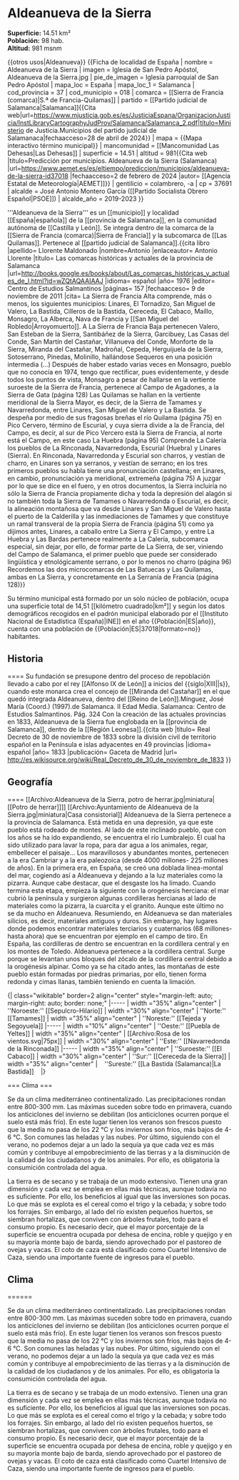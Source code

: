 # Aldeanueva de la Sierra

**Superficie:** 14.51 km²  
**Población:** 98 hab.  
**Altitud:** 981 msnm  

{{otros usos|Aldeanueva}}
{{Ficha de localidad de España
| nombre = Aldeanueva de la Sierra
| imagen = Iglesia de San Pedro Apóstol, Aldeanueva de la Sierra.jpg
| pie_de_imagen = Iglesia parroquial de San Pedro Apóstol
| mapa_loc = España
| mapa_loc_1 = Salamanca
| cod_provincia = 37
| cod_municipio = 018
| comarca = [[Sierra de Francia (comarca)|S.ª de Francia-Quilamas]]
| partido = [[Partido judicial de Salamanca|Salamanca]]<ref name=mj>{{Cita web|url=https://www.mjusticia.gob.es/es/JusticiaEspana/OrganizacionJusticia/InstLibraryCartographyJudProv/Salamanca/Salamanca_2.pdf|título=Ministerio de Justicia.Municipios del partido judicial de Salamanaca|fechaacceso=28 de abril de 2024}}</ref>
| mapa = {{Mapa interactivo término municipal}}
| mancomunidad = [[Mancomunidad Las Dehesas|Las Dehesas]]
| superficie = 14.51
| altitud = 981<ref>{{Cita web |título=Predicción por municipios. Aldeanueva de la Sierra (Salamanca) |url=https://www.aemet.es/es/eltiempo/prediccion/municipios/aldeanueva-de-la-sierra-id37018 |fechaacceso=2 de febrero de 2024 |autor= [[Agencia Estatal de Meteorología|AEMET]]}}</ref>
| gentilicio = colambrero, -a
| cp = 37691
| alcalde = José Antonio Montero García ([[Partido Socialista Obrero Español|PSOE]])
| alcalde_año = 2019-2023
}}

'''Aldeanueva de la Sierra''' es un [[municipio]] y localidad [[España|española]] de la [[provincia de Salamanca]], en la comunidad autónoma de [[Castilla y León]]. Se integra dentro de la comarca de la [[Sierra de Francia (comarca)|Sierra de Francia]] y la subcomarca de [[Las Quilamas]]. Pertenece al [[partido judicial de Salamanca]].<ref name=ref_duplicada_1>{{cita libro |apellido= Llorente Maldonado |nombre=Antonio |enlaceautor= Antonio Llorente |título= Las comarcas históricas y actuales de la provincia de Salamanca |url=http://books.google.es/books/about/Las_comarcas_históricas_y_actuales_de_l.html?id=wZQtAQAAIAAJ |idioma= español |año= 1976 |editor= Centro de Estudios Salmantinos |páginas= 157 |fechaacceso= 9 de noviembre de 2011 |cita= La Sierra de Francia Alta comprende, más o menos, los siguientes municipios: Linares, El Tornadizo, San Miguel de Valero, La Bastida, Cilleros de la Bastida, Cereceda, El Cabaco, Maíllo, Monsagro, La Alberca, Nava de Francia y [[San Miguel del Robledo|Arroyomuerto]]. A La Sierra de Francia Baja pertenecen Valero, San Esteban de la Sierra, Santibáñez de la Sierra, Garcibuey, Las Casas del Conde, San Martín del Castañar, Villanueva del Conde, Monforte de la Sierra, Miranda del Castañar, Madroñal, Cepeda, Herguijuela de la Sierra, Sotoserrano, Pinedas, Molinillo, hallándose Sequeros en una posición intermedia (...) Después de haber estado varias veces en Monsagro, pueblo que no conocía en 1974, tengo que rectificar, pues evidentemente, y desde todos los puntos de vista, Monsagro a pesar de hallarse en la vertiente suroeste de la Sierra de Francia, pertenece al Campo de Agadones, a la Sierra de Gata (página 128) Las Quilamas se hallan en la vertiente meridional de la Sierra Mayor, es decir, de la Sierra de Tamames y Navarredonda, entre Linares, San Miguel de Valero y La Bastida. Se despeña por medio de sus fragosas breñas el río Quilama (página 75) en Pico Cervero, término de Escurial, y cuya sierra divide a la de Francia, del Campo, es decir, al sur de Pico Vercero está la Sierra de Francia, al norte está el Campo, en este caso La Huebra (página 95) Comprende La Calería los pueblos de La Rinconada, Navarredonda, Escurial (Huebra) y Linares (Sierra). En Rinconada, Navarredonda y Escurial son charros, y vestían de charro, en Linares son ya serranos, y vestían de serrano; en los tres primeros pueblos su habla tiene una pronunciación castellana; en Linares, en cambio, pronunciación ya meridional, extremeña (página 75) A juzgar por lo que se dice en el fuero, y en otros documentos, la Sierra incluiría no sólo la Sierra de Francia propiamente dicha y toda la depresión del alagón si no también toda la Sierra de Tamames o Navarredonda o Escurial, es decir, la alineación montañosa que va desde Linares y San Miguel de Valero hasta el puerto de la Calderilla y las inmediaciones de Tamames y que constituye un ramal transveral de la propia Sierra de Francia (página 51) como ya dijimos antes, Linares, a caballo entre La Sierra y El Campo, y entre La Huebra y Las Bardas pertenece realmente a La Calería, subcomarca especial, sin dejar, por ello, de formar parte de La Sierra, de ser, viniendo del Campo de Salamanca, el primer pueblo que puede ser considerado lingüística y etnológicamente serrano, o por lo menos no charro (página 96) Recordemos las dos microcomarcas de Las Batuecas y Las Quilamas, ambas en La Sierra, y concretamente en La Serranía de Francia (página 128)}}</ref>

Su término municipal está formado por un solo núcleo de población, ocupa una superficie total de 14,51&nbsp;[[kilómetro cuadrado|km²]] y según los datos demográficos recogidos en el padrón municipal elaborado por el [[Instituto Nacional de Estadística (España)|INE]] en el año {{Población|ES|año}}, cuenta con una población de {{Población|ES|37018|formato=no}} habitantes.

## Historia

====
Su fundación se presupone dentro del proceso de repoblación llevado a cabo por el rey [[Alfonso IX de León]] a inicios del {{siglo|XIII||s}}, cuando este monarca crea el concejo de [[Miranda del Castañar]] en el que quedó integrada Aldeanueva, dentro del [[Reino de León]].<ref>Mínguez, José María (Coord.) (1997).de Salamanca. II Edad Media. Salamanca: Centro de Estudios Salmantinos. Pág. 324</ref> Con la creación de las actuales provincias en 1833, Aldeanueva de la Sierra fue englobada en la [[provincia de Salamanca]], dentro de la [[Región Leonesa]].<ref>{{cita web |título= Real Decreto de 30 de noviembre de 1833 sobre la división civil de territorio español en la Península e islas adyacentes en 49 provincias |idioma= español |año= 1833 |publicación= Gaceta de Madrid |url= http://es.wikisource.org/wiki/Real_Decreto_de_30_de_noviembre_de_1833 }}</ref>

## Geografía

====
[[Archivo:Aldeanueva de la Sierra, potro de herrar.jpg|miniatura|[[Potro de herrar]]]]
[[Archivo:Ayuntamiento de Aldeanueva de la Sierra.jpg|miniatura|Casa consistorial]]
Aldeanueva de la Sierra pertenece a la provincia de Salamanca. Está metida en una depresión, ya que este pueblo está rodeado de montes. Al lado de este inclinado pueblo, que con los años se ha ido expandiendo, se encuentra el río Lumbralejo. El cual ha sido utilizado para lavar la ropa, para dar agua a los animales, regar, embellecer el paisaje… Los maravillosos y abundantes montes, pertenecen a la era Cambriar y a la era paleozoica (desde 4000 millones- 225 millones de años). En la primera era, en España, se creó una doblada línea-montal del mar, cogiendo así a Aldeanueva y dejando a la luz materiales como la pizarra. Aunque cabe destacar, que el desgaste los ha limado. Cuando termina esta etapa, empieza la siguiente con la orogénesis herciana: el mar cubrió la península y surgieron algunas cordilleras hercianas al lado de materiales como la pizarra, la cuarcita y el granito. Aunque este último no se da mucho en Aldeanueva. Resumiendo, en Aldeanueva se dan materiales silicios, es decir, materiales antiguos y duros. Sin embargo, hay lugares donde podemos encontrar materiales terciarios y cuaternarios (68 millones-hasta ahora) que se encuentran por ejemplo en el campo de tiro.
En España, las cordilleras de dentro se encuentran en la cordillera central y en los montes de Toledo. Aldeanueva pertenece a la cordillera central. Surge porque se levantan unos bloques del zócalo de la cordillera central debido a la orogénesis alpinar. Como ya se ha citado antes, las montañas de este pueblo están formadas por piedras primarias, por ello, tienen forma redonda y cimas llanas, también teniendo en cuenta la limación. 

{| class="wikitable" border=2 align="center" style="margin-left: auto; margin-right: auto; border: none;"
|-----
| width ="35%" align="center" | ''Noroeste:'' [[Sepulcro-Hilario]] 
| width ="30%" align="center" | ''Norte:'' [[Tamames]] 
| width ="35%" align="center" | ''Noreste:'' [[Tejeda y Segoyuela]]
|-----
| width ="10%" align="center" | ''Oeste:'' [[Puebla de Yeltes]]
| width ="35%" align="center" | [[Archivo:Rosa de los vientos.svg|75px]] 
| width ="30%" align="center" | ''Este:'' [[Navarredonda de la Rinconada]]
|-----
| width ="35%" align="center" | ''Suroeste:'' [[El Cabaco]] 
| width ="30%" align="center" | ''Sur:'' [[Cereceda de la Sierra]] 
| width ="35%" align="center" | &nbsp;&nbsp;&nbsp;''Sureste:'' [[La Bastida (Salamanca)|La Bastida]]&nbsp;&nbsp;&nbsp;
|}

=== Clima ===

Se da un clima mediterráneo continentalizado. Las precipitaciones rondan entre 800-300 mm. Las máximas suceden sobre todo en primavera, cuando los anticiclones del invierno se debilitan (los anticiclones ocurren porque el suelo está más frío). En este lugar tienen los veranos son frescos puesto que la media no pasa de los 22&nbsp;°C y los inviernos son fríos, más bajos de 4-6&nbsp;°C. Son comunes las heladas y las nubes. Por último, siguiendo con el verano, no podemos dejar a un lado la sequía ya que cada vez es más común y contribuye al empobrecimiento de las tierras y a la disminución de la calidad de los ciudadanos y de los animales. Por ello, es obligatoria la consumición controlada del agua.

La tierra es de secano y se trabaja de un modo extensivo. Tienen una gran dimensión y cada vez se emplea en ellas más técnicas, aunque todavía no es suficiente. Por ello, los beneficios al igual que las inversiones son pocas. Lo que más se explota es el cereal como el trigo y la cebada; y sobre todo los forrajes. Sin embargo, al lado del río existen pequeños huertos, se siembran hortalizas, que conviven con árboles frutales, todo para el consumo propio.
Es necesario decir, que el mayor porcentaje de la superficie se encuentra ocupada por dehesa de encina, roble y quejigo y en su mayoría monte bajo de barda, siendo aprovechado por el pastoreo de ovejas y vacas. El coto de caza está clasificado como Cuartel Intensivo de Caza, siendo una importante fuente de ingresos para el pueblo.

## Clima

======

Se da un clima mediterráneo continentalizado. Las precipitaciones rondan entre 800-300 mm. Las máximas suceden sobre todo en primavera, cuando los anticiclones del invierno se debilitan (los anticiclones ocurren porque el suelo está más frío). En este lugar tienen los veranos son frescos puesto que la media no pasa de los 22&nbsp;°C y los inviernos son fríos, más bajos de 4-6&nbsp;°C. Son comunes las heladas y las nubes. Por último, siguiendo con el verano, no podemos dejar a un lado la sequía ya que cada vez es más común y contribuye al empobrecimiento de las tierras y a la disminución de la calidad de los ciudadanos y de los animales. Por ello, es obligatoria la consumición controlada del agua.

La tierra es de secano y se trabaja de un modo extensivo. Tienen una gran dimensión y cada vez se emplea en ellas más técnicas, aunque todavía no es suficiente. Por ello, los beneficios al igual que las inversiones son pocas. Lo que más se explota es el cereal como el trigo y la cebada; y sobre todo los forrajes. Sin embargo, al lado del río existen pequeños huertos, se siembran hortalizas, que conviven con árboles frutales, todo para el consumo propio.
Es necesario decir, que el mayor porcentaje de la superficie se encuentra ocupada por dehesa de encina, roble y quejigo y en su mayoría monte bajo de barda, siendo aprovechado por el pastoreo de ovejas y vacas. El coto de caza está clasificado como Cuartel Intensivo de Caza, siendo una importante fuente de ingresos para el pueblo.